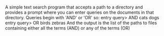 A simple text search program that accepts a path to a directory and provides a prompt
where you can enter queries on the documents in that directory. 
Queries begin with 'AND' or 'OR' so:
entry query> AND cats dogs
entry query> OR birds zebras
And the output is the list of the paths to files containing either all the terms (AND) or any of the terms (OR)
